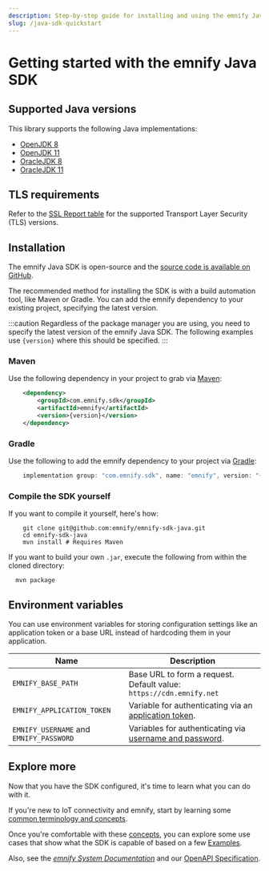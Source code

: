 ```yaml
---
description: Step-by-step guide for installing and using the emnify Java SDK
slug: /java-sdk-quickstart
---
```


# Getting started with the emnify Java SDK

## Supported Java versions 

This library supports the following Java implementations:

- [OpenJDK 8](https://openjdk.org/projects/jdk8/)
- [OpenJDK 11](https://openjdk.org/projects/jdk/11/)
- [OracleJDK 8](https://www.oracle.com/java/technologies/downloads/#java8)
- [OracleJDK 11](https://www.oracle.com/java/technologies/downloads/#java11)

## TLS requirements

Refer to the [SSL Report table](https://www.ssllabs.com/ssltest/analyze.html?d=cdn.emnify.net&latest) for the supported Transport Layer Security (TLS) versions.

## Installation

The emnify Java SDK is open-source and the [source code is available on GitHub](https://github.com/EMnify/emnify-sdk-java).

The recommended method for installing the SDK is with a build automation tool, like Maven or Gradle. 
You can add the emnify dependency to your existing project, specifying the latest version.

:::caution
Regardless of the package manager you are using, you need to specify the latest version of the emnify Java SDK.
The following examples use `{version}` where this should be specified.
:::

### Maven

Use the following dependency in your project to grab via [Maven](https://maven.apache.org/download.cgi):

```xml
    <dependency>
        <groupId>com.emnify.sdk</groupId>
        <artifactId>emnify</artifactId>
        <version>{version}</version>
    </dependency>
```

### Gradle

Use the following to add the emnify dependency to your project via [Gradle](https://gradle.org/install/):

```gradle
    implementation group: "com.emnify.sdk", name: "emnify", version: "{version}"
```

### Compile the SDK yourself

If you want to compile it yourself, here's how:

```shell
    git clone git@github.com:emnify/emnify-sdk-java.git
    cd emnify-sdk-java
    mvn install # Requires Maven
```

If you want to build your own `.jar`, execute the following from within the cloned directory:

```shell
  mvn package
```

## Environment variables

You can use environment variables for storing configuration settings like an application token or a base URL instead of hardcoding them in your application.

| Name               | Description                                                              |
|--------------------|--------------------------------------------------------------------------|
| `EMNIFY_BASE_PATH` | Base URL to form a request. Default value:  `https://cdn.emnify.net` |
| `EMNIFY_APPLICATION_TOKEN`  | Variable for authenticating via an [application token](/rest/authentication#authenticate-with-an-application-token). |
| `EMNIFY_USERNAME` and `EMNIFY_PASSWORD` | Variables for authenticating via [username and password](/rest/authentication#authenticate-with-user-credentials). |

## Explore more 

Now that you have the SDK configured, it's time to learn what you can do with it.

If you're new to IoT connectivity and emnify, start by learning some [common terminology and concepts](/sdks-concepts). 

Once you're comfortable with these [concepts](/sdks-concepts), you can explore some use cases that show what the SDK is capable of based on a few [Examples](/java-sdk-examples). 

Also, see the [*emnify System Documentation*](https://cdn.emnify.net/api/doc/index.html) and our [OpenAPI Specification](https://cdn.emnify.net/api/doc/swagger.html).
